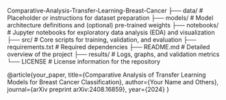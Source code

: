 Comparative-Analysis-Transfer-Learning-Breast-Cancer
├── data/                 # Placeholder or instructions for dataset preparation
├── models/               # Model architecture definitions and (optional) pre-trained weights
├── notebooks/            # Jupyter notebooks for exploratory data analysis (EDA) and visualization
├── src/                  # Core scripts for training, validation, and evaluation
├── requirements.txt      # Required dependencies
├── README.md             # Detailed overview of the project
├── results/              # Logs, graphs, and validation metrics
└── LICENSE               # License information for the repository


@article{your_paper,
  title={Comparative Analysis of Transfer Learning Models for Breast Cancer Classification},
  author={Your Name and Others},
  journal={arXiv preprint arXiv:2408.16859},
  year={2024}
}

